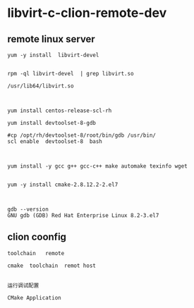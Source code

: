# libvirt-c-clion-remote-dev



## remote linux server


```
yum -y install  libvirt-devel


rpm -ql libvirt-devel  | grep libvirt.so

/usr/lib64/libvirt.so



yum install centos-release-scl-rh

yum install devtoolset-8-gdb

#cp /opt/rh/devtoolset-8/root/bin/gdb /usr/bin/
scl enable  devtoolset-8  bash



yum install -y gcc g++ gcc-c++ make automake texinfo wget


yum -y install cmake-2.8.12.2-2.el7



gdb --version
GNU gdb (GDB) Red Hat Enterprise Linux 8.2-3.el7
```



## clion coonfig

```
toolchain   remote

cmake  toolchain  remot host


运行调试配置 

CMake Application

```


